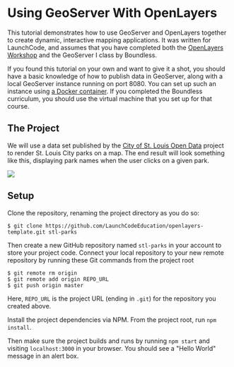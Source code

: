 # Using GeoServer With OpenLayers

This tutorial demonstrates how to use GeoServer and OpenLayers together to create dynamic, interactive mapping applications. It was written for LaunchCode, and assumes that you have completed both the [OpenLayers Workshop](https://openlayers.org/workshop/en/) and the GeoServer I class by Boundless.

If you found this tutorial on your own and want to give it a shot, you should have a basic knowledge of how to publish data in GeoServer, along with a local GeoServer instance running on port 8080. You can set up such an instance using [a Docker container](https://github.com/kartoza/docker-geoserver). If you completed the Boundless curriculum, you should use the virtual machine that you set up for that course.

## The Project

We will use a data set published by the [City of St. Louis Open Data](https://www.stlouis-mo.gov/data/) project to render St. Louis City parks on a map. The end result will look something like this, displaying park names when the user clicks on a given park.

![](/assets/stl-parks.png)

## Setup

Clone the repository, renaming the project directory as you do so:

```
$ git clone https://github.com/LaunchCodeEducation/openlayers-template.git stl-parks
```

Then create a new GitHub repository named `stl-parks` in your account to store your project code. Connect your local repository to your new remote repository by running these Git commands from the project root

```
$ git remote rm origin
$ git remote add origin REPO_URL
$ git push origin master
```

Here, `REPO_URL` is the project URL \(ending in `.git`\) for the repository you created above.

Install the project dependencies via NPM. From the project root, run `npm install`.

Then make sure the project builds and runs by running `npm start` and visiting `localhost:3000` in your browser. You should see a "Hello World" message in an alert box.

